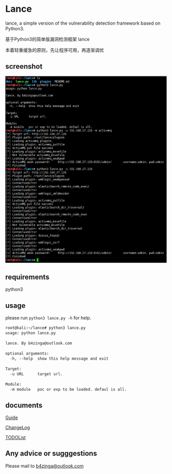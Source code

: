 # Lance

lance, a simple version of the vulnerability detection framework based on Python3.

基于Python3的简单版漏洞检测框架 lance


本着轻重缓急的原则，先让程序可用，再逐渐调优

## screenshot

![screen shot for lance](./docs/screenshot1.png)

## requirements

python3


## usage

please run `python3 lance.py -h` for help.

```shell
root@kali:~/lance# python3 lance.py 
usage: python lance.py

lance. By b4zinga@outlook.com

optional arguments:
  -h, --help  show this help message and exit

Target:
  -u URL      target url.

Module:
  -m module   poc or exp to be loaded. defaul is all.
```


## documents

[Guide](./docs/Guide.md)

[ChangeLog](./docs/ChangeLog.md)

[TODOList](./docs/TODOList.md)


## Any advice or sugggestions

Please mail to b4zinga@outlook.com



